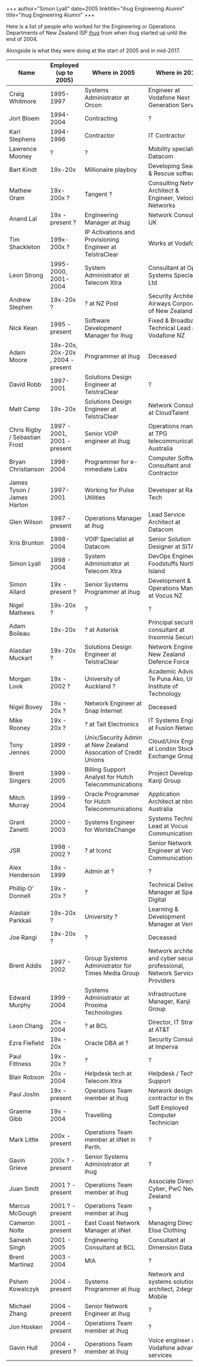 +++
author="Simon Lyall"
date=2005
linktitle="ihug Engineering Alumni"
title="ihug Engineering Alumni"
+++

Here is a list of people who worked for the Engineering or Operations Departments of 
New Zealand ISP [ihug](https://en.wikipedia.org/wiki/Ihug) from when ihug started up until the end of 2004. 

Alongside is what they were doing at the start of 2005 and in mid-2017.


|Name   |Employed (up to 2005)	| Where in 2005 |	Where in 2017 |
|---	|---	|---	|---	|
|Craig Whitmore   	|1995-1997	|Systems Administrator at Orcon	| Engineer at Vodafone Next Generation Services
|Jort Bloem   	|1994-2004	|Contracting	| ?
|Karl Stephens   	|1994-1996	|Contractor	| IT Contractor 
|Lawrence Mooney 	| ? 	| ?	| Mobility specialist at Datacom
| Bart Kindt 	| 19x-20x 	| Millionaire playboy | Developing Search & Rescue software
Mathew Oram 	| 19x-200x ? 	| Tangent ? | Consulting Network Architect & Engineer, Velocity Networks
Anand Lal 	| 19x - present ? 	| Engineering Manager at ihug | Network Consultant, UK 
Tim Shackleton 	| 199x-200x ? 	| IP Activations and Provisioning Engineer at TelstraClear	| Works at Vodafone
Leon Strong 	| 1995-2000, 2001-2004 	| System Administrator at Telecom Xtra | Consultant at Open Systems Specialists Ltd
Andrew Stephen 	| 19x-20x ? 	| ? at NZ Post	| Security Architect at Airways Corporation of New Zealand
Nick Kean 	| 1995 - present 	| Software Development Manager for ihug	| Fixed & Broadband Technical Lead at Vodafone NZ
Adam Moore 	| 19x-20x, 20x-20x , 2004 - present 	| Programmer at ihug	| Deceased
David Robb 	| 1997-2001 	| Solutions Design Engineer at TelstraClear	| ?
Matt Camp 	| 19x-20x 	| Solutions Design Engineer at TelstraClear	| Network Consultant at CloudTalent
Chris Rigby / Sebastian Frost	| 1997 - 2001, 2001 - present 	| Senior VOIP engineer at ihug	| Operations manager at TPG telecommunications, Australia 
Bryan Christianson 	| 1998-2004 	| Programmer for e-mmediate Labs	| Computer Software Consultant and Contractor
James Tyson / James Harton	| 1997-2001 	| Working for Pulse Utilities			| Developer at Rabid Tech
Glen Wilson 	| 1997 - present 	| Operations Manager at ihug	| Lead Service Architect at Datacom
Xris Brunton 	| 1998-2004 	| VOIP Specialist at Datacom	| Senior Solution Designer at SITA
Simon Lyall 	| 1998 - 2004 	| System Administrator at Telecom Xtra	| DevOps Engineer, Foodstuffs North Island
Simon Allard 	| 19x - present ? 	| Senior Systems Programmer at ihug | Development & Operations Manager at Vocus NZ
Nigel Mathews 	| 19x-20x ? 	| ?	| ?
Adam Boileau 	| 19x-20x 	| ? at Asterisk	| Principal security consultant at Insomnia Security
Alasdair Muckart 	| 19x-20x ? 	| Solutions Design Engineer at TelstraClear	| Network Engineer, New Zealand Defence Force
Morgan Look 	| 19x - 2002 ? 	| University of Auckland ? 	| Academic Advisor at Te Puna Ako, Unitec Institute of Technology
Nigel Bovey 	| 19x - 20x ? 	| Network Engineer at Snap Internet	| Deceased
Mike Rooney 	| 19x - 20x ? 	| ? at Tait Electronics		| IT Systems Engineer at Fusion Networks
Tony Jennes 	| 1999 - 2000 	| Unix/Security Admin at New Zealand Assocation of Credit Unions	| Cloud/Unix Engineer at London Stock Exchange Group
Brent Singers 	| 1999 - 2005 	| Billing Support Analyst for Hutch Telecommunications	| Project Developer at Kanji Group
Mitch Murray 	| 1999 - 2004 	| Oracle Programmer for Hutch Telecommunications	| Application Architect at nbn Australia
Grant Zanetti 	| 2000 - 2003 	| Systems Engineer for WorldxChange	| Systems Technical Lead at Vocus Communications
JSR 		| 1998 - 2002 ? | 	? at Iconz	| Senior Network Engineer at Vector Communications
Alex Henderson 	| 19x - 1999 	| Admin at ?	| ?
Phillip O' Donnell 	| 19x - 20x ? 	| ?	| Technical Delivery Manager at Spark Digital
Alastair Parkkali 	| 19x-20x ? 	| University ?	| Learning & Development Manager at Verifone
Joe Rangi 	| 19x-20x ? 	| ?	| Deceased
Brent Addis 	| 1997 - 2002 	| Group Systems Administrator for Times Media Group | Network architect and cyber security professional, Network Service Providers
Edward Murphy 	| 1999 - 2004 	| Systems Administrator at Proxima Technologies	| Infrastructure Manager, Kanji Group 
Leon Chang 	| 20x - 2004 	| ? at BCL	| Director, IT Strategy at AT&T
Ezra Fiefield 	| 19x - 20x 	| Oracle DBA at ?	| Security Consultant at Imperva
Paul Fittness 	| 19x - 20x ? 	| ?	| ?
Blair Robson 	| 20x - 2004 	| Helpdesk tech at Telecom Xtra	| Helpdesk / Tech Support 
Paul Joslin 	| 19x - present 	| Operations Team member at ihug	| Network design contractor in the UK
Graeme Gibb 	| 19x - 2004 	| Travelling	| Self Employed Computer Technician
Mark Little 	| 200x - present 	| Operations Team member at iiNet in Perth.	| ?
Gavin Grieve 	| 200x ? - present 	| Senior Systems Administrator at ihug	| ?
Juan Smitt 	| 2001 ? - present 	| Operations Team member at ihug	| Associate Director - Cyber, PwC New Zealand 
Marcus McGough 	| 2001 ? - present 	| Operations Team member at ihug	| ?
Cameron Nolte 	| 2001 - present 	| East Coast Network Manager at iiNet	| Managing Director, Elise Clothing
Sainesh Singh 	| 2001 - 2005 	| Engineering Consultant at BCL		| Consultant at Dimension Data
Brent Martinez 	| 2003 - 2004 	| MIA	| ?
Pshem Kowalczyk 	| 2004 - present 	| Systems Programmer at ihug	| Network and systems solution architect, 2degrees Mobile 
Michael Zhang 	| 2004 - present 	| Senior Network Engineer at ihug	| ?
Jon Hosken 	| 2004 - present 	| Operations Team member at ihug	| ?
Gavin Hull 	| 2004 - present ? 	| Operations Team member at ihug	| Voice engineer at Vodafone advanced services
